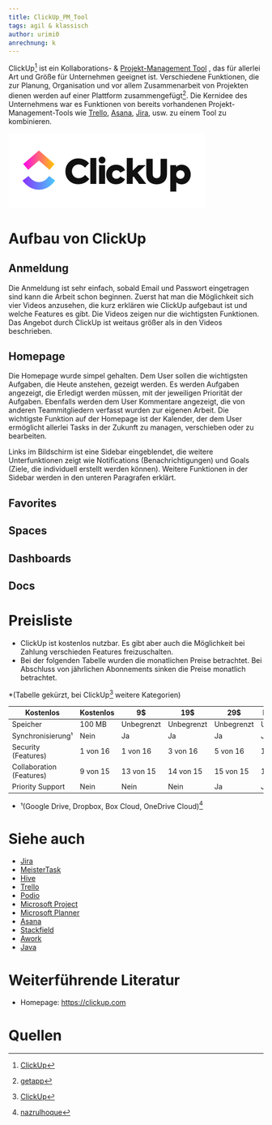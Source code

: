 ```yaml
---
title: ClickUp_PM_Tool
tags: agil & klassisch
author: urimi0
anrechnung: k 
---
```


ClickUp[^1] ist ein Kollaborations- & [Projekt-Management Tool](Uebersicht_PM_Tools.md) , das für allerlei Art und Größe für Unternehmen geeignet ist. Verschiedene Funktionen, die zur Planung, Organisation und vor allem Zusammenarbeit von Projekten dienen werden auf einer Plattform zusammengefügt[^2]. Die Kernidee des Unternehmens war es Funktionen von bereits vorhandenen Projekt-Management-Tools wie [Trello](Trello_PM_Tool.md), [Asana](Asana_PM_Tool.md), [Jira](Jira_PM_Tool.md), usw. zu einem Tool zu kombinieren.

![Beispielabbildung](ClickUp_PM_Tool/logo.png)

# Aufbau von ClickUp

## Anmeldung

Die Anmeldung ist sehr einfach, sobald Email und Passwort eingetragen sind kann die Arbeit schon beginnen. 
Zuerst hat man die Möglichkeit sich vier Videos anzusehen, die kurz erklären wie ClickUp aufgebaut ist und welche Features es gibt. 
Die Videos zeigen nur die wichtigsten Funktionen. Das Angebot durch ClickUp ist weitaus größer als in den Videos beschrieben.

## Homepage

Die Homepage wurde simpel gehalten. Dem User sollen die wichtigsten Aufgaben, die Heute anstehen, gezeigt werden. Es werden Aufgaben angezeigt, die Erledigt werden
müssen, mit der jeweiligen Priorität der Aufgaben. 
Ebenfalls werden dem User Kommentare angezeigt, die von anderen Teammitgliedern verfasst wurden zur eigenen Arbeit. 
Die wichtigste Funktion auf der Homepage ist der Kalender, der dem User ermöglicht allerlei Tasks in der Zukunft zu managen, verschieben oder zu bearbeiten.

Links im Bildschirm ist eine Sidebar eingeblendet, die weitere Unterfunktionen zeigt wie Notifications (Benachrichtigungen) und Goals (Ziele, die individuell
erstellt werden können). Weitere Funktionen in der Sidebar werden in den unteren Paragrafen erklärt.

## Favorites
## Spaces 
## Dashboards
## Docs


# Preisliste

* ClickUp ist kostenlos nutzbar. Es gibt aber auch die Möglichkeit bei Zahlung verschieden Features freizuschalten.
* Bei der folgenden Tabelle wurden die monatlichen Preise betrachtet. Bei Abschluss von jährlichen Abonnements sinken die Preise monatlich betrachtet.

*(Tabelle gekürzt, bei ClickUp[^1] weitere Kategorien) 

|   Kostenlos            |   Kostenlos   |      9$       |     19$      |      29$      |  Enterprise   |
| ---------------------- | ------------- | ------------- | ------------ | ------------- | ------------  |
|   Speicher             | 100 MB        | Unbegrenzt    | Unbegrenzt   |  Unbegrenzt   |  Unbegrenzt   |
|Synchronisierung¹       | Nein          | Ja            | Ja           |  Ja           | Ja            |
|Security (Features)     | 1 von 16      | 1 von 16      |     3 von 16 |     5 von 16  |    16 von 16  |
|Collaboration (Features)|     9 von 15  |    13 von 15  |    14 von 15 |    15 von 15  |    15 von 15  |
| Priority Support       | Nein          | Nein          | Nein         | Ja            | Ja            |


* ¹(Google Drive, Dropbox, Box Cloud, OneDrive Cloud)[^3]

# Siehe auch

* [Jira](Jira_PM_Tool.md)
* [MeisterTask](MeisterTask_PM_Tool.md)
* [Hive](Hive_PM_Tool.md)
* [Trello](Trello_PM_Tool.md)
* [Podio](Podio_PM_Tool.md)
* [Microsoft Project](Microsoft_Project_PM_Tool.md)
* [Microsoft Planner](Microsoft_Planner_PM_Tool.md)
* [Asana](Asana_PM_Tool.md)
* [Stackfield](Stackfield_PM_Tool.md)
* [Awork](Awork_PM_Tool.md)
* [Java](Java_PM_Tool.md)

# Weiterführende Literatur

* Homepage: https://clickup.com

# Quellen

[^1]: [ClickUp](https://clickup.com)
[^2]: [getapp](https://www.getapp.de/software/106331/clickup#features)
[^3]: [nazrulhoque](https://nazrulhoque.com/blog/my-top-5-project-management-tools/)



